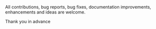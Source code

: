 All contributions, bug reports, bug fixes, documentation improvements, enhancements and ideas are welcome.

Thank you in advance
